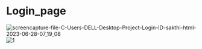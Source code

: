 # Login_page


![screencapture-file-C-Users-DELL-Desktop-Project-Login-ID-sakthi-html-2023-06-28-07_19_08](https://github.com/SAKTHIVEL-0305/Login_page/assets/133482343/796a2c45-18d6-46ba-9099-331e561d5ad8)
![1](https://github.com/SAKTHIVEL-0305/Login_page/assets/133482343/a8435792-20e4-400e-8375-c23733a6eb13)

